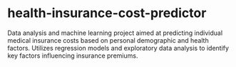 # health-insurance-cost-predictor
Data analysis and machine learning project aimed at predicting individual medical insurance costs based on personal demographic and health factors. Utilizes regression models and exploratory data analysis to identify key factors influencing insurance premiums.
